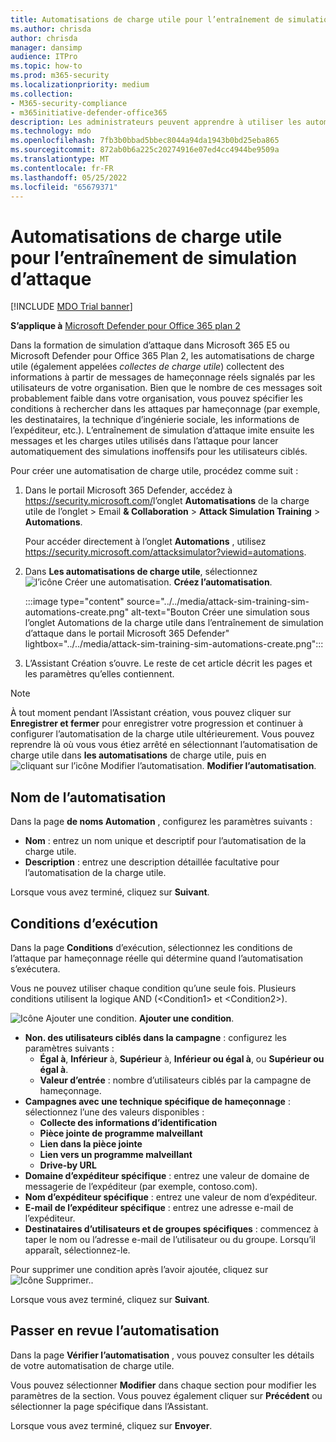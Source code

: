 ```yaml
---
title: Automatisations de charge utile pour l’entraînement de simulation d’attaque
ms.author: chrisda
author: chrisda
manager: dansimp
audience: ITPro
ms.topic: how-to
ms.prod: m365-security
ms.localizationpriority: medium
ms.collection:
- M365-security-compliance
- m365initiative-defender-office365
description: Les administrateurs peuvent apprendre à utiliser les automatisations de charge utile (collecte de charge utile) pour collecter et lancer des simulations automatisées pour l’entraînement de simulation d’attaque dans Microsoft Defender pour Office 365 plan 2.
ms.technology: mdo
ms.openlocfilehash: 7fb3b0bbad5bbec8044a94da1943b0bd25eba865
ms.sourcegitcommit: 872ab0b6a225c20274916e07ed4cc4944be9509a
ms.translationtype: MT
ms.contentlocale: fr-FR
ms.lasthandoff: 05/25/2022
ms.locfileid: "65679371"
---
```

# <a name="payload-automations-for-attack-simulation-training"></a>Automatisations de charge utile pour l’entraînement de simulation d’attaque

[!INCLUDE [MDO Trial banner](../includes/mdo-trial-banner.md)]

**S’applique à** [Microsoft Defender pour Office 365 plan 2](defender-for-office-365.md)

Dans la formation de simulation d’attaque dans Microsoft 365 E5 ou Microsoft Defender pour Office 365 Plan 2, les automatisations de charge utile (également appelées _collectes de charge utile_) collectent des informations à partir de messages de hameçonnage réels signalés par les utilisateurs de votre organisation. Bien que le nombre de ces messages soit probablement faible dans votre organisation, vous pouvez spécifier les conditions à rechercher dans les attaques par hameçonnage (par exemple, les destinataires, la technique d’ingénierie sociale, les informations de l’expéditeur, etc.). L’entraînement de simulation d’attaque imite ensuite les messages et les charges utiles utilisés dans l’attaque pour lancer automatiquement des simulations inoffensifs pour les utilisateurs ciblés.

Pour créer une automatisation de charge utile, procédez comme suit :

1. Dans le portail Microsoft 365 Defender, accédez à <https://security.microsoft.com/>l’onglet **Automatisations** de la charge utile de l’onglet \> Email **& Collaboration** \> **Attack Simulation Training** \> **Automations**.

   Pour accéder directement à l’onglet **Automations** , utilisez <https://security.microsoft.com/attacksimulator?viewid=automations>.

2. Dans **Les automatisations de charge utile**, sélectionnez ![l’icône Créer une automatisation.](../../media/m365-cc-sc-create-icon.png) **Créez l’automatisation**.

   :::image type="content" source="../../media/attack-sim-training-sim-automations-create.png" alt-text="Bouton Créer une simulation sous l’onglet Automations de la charge utile dans l’entraînement de simulation d’attaque dans le portail Microsoft 365 Defender" lightbox="../../media/attack-sim-training-sim-automations-create.png":::

3. L’Assistant Création s’ouvre. Le reste de cet article décrit les pages et les paramètres qu’elles contiennent.

> [!NOTE]
> À tout moment pendant l’Assistant création, vous pouvez cliquer sur **Enregistrer et fermer** pour enregistrer votre progression et continuer à configurer l’automatisation de la charge utile ultérieurement. Vous pouvez reprendre là où vous vous étiez arrêté en sélectionnant l’automatisation de charge utile dans **les automatisations** de charge utile, puis en ![cliquant sur l’icône Modifier l’automatisation.](../../media/m365-cc-sc-edit-icon.png) **Modifier l’automatisation**.

## <a name="automation-name"></a>Nom de l’automatisation

Dans la page **de noms Automation** , configurez les paramètres suivants :

- **Nom** : entrez un nom unique et descriptif pour l’automatisation de la charge utile.
- **Description** : entrez une description détaillée facultative pour l’automatisation de la charge utile.

Lorsque vous avez terminé, cliquez sur **Suivant**.

## <a name="run-conditions"></a>Conditions d’exécution

Dans la page **Conditions** d’exécution, sélectionnez les conditions de l’attaque par hameçonnage réelle qui détermine quand l’automatisation s’exécutera.

Vous ne pouvez utiliser chaque condition qu’une seule fois. Plusieurs conditions utilisent la logique AND (\<Condition1\> et \<Condition2\>).

![Icône Ajouter une condition.](../../media/m365-cc-sc-create-icon.png) **Ajouter une condition**.

- **Non. des utilisateurs ciblés dans la campagne** : configurez les paramètres suivants :
  - **Égal à**, **Inférieur** à, **Supérieur** à, **Inférieur ou égal à**, ou **Supérieur ou égal à**.
  - **Valeur d’entrée** : nombre d’utilisateurs ciblés par la campagne de hameçonnage.
- **Campagnes avec une technique spécifique de hameçonnage** : sélectionnez l’une des valeurs disponibles :
  - **Collecte des informations d’identification**
  - **Pièce jointe de programme malveillant**
  - **Lien dans la pièce jointe**
  - **Lien vers un programme malveillant**
  - **Drive-by URL**
- **Domaine d’expéditeur spécifique** : entrez une valeur de domaine de messagerie de l’expéditeur (par exemple, contoso.com).
- **Nom d’expéditeur spécifique** : entrez une valeur de nom d’expéditeur.
- **E-mail de l’expéditeur spécifique** : entrez une adresse e-mail de l’expéditeur.
- **Destinataires d’utilisateurs et de groupes spécifiques** : commencez à taper le nom ou l’adresse e-mail de l’utilisateur ou du groupe. Lorsqu’il apparaît, sélectionnez-le.

Pour supprimer une condition après l’avoir ajoutée, cliquez sur ![Icône Supprimer.](../../media/m365-cc-sc-delete-icon.png).

Lorsque vous avez terminé, cliquez sur **Suivant**.

## <a name="review-automation"></a>Passer en revue l’automatisation

Dans la page **Vérifier l’automatisation** , vous pouvez consulter les détails de votre automatisation de charge utile.

Vous pouvez sélectionner **Modifier** dans chaque section pour modifier les paramètres de la section. Vous pouvez également cliquer sur **Précédent** ou sélectionner la page spécifique dans l’Assistant.

Lorsque vous avez terminé, cliquez sur **Envoyer**.
